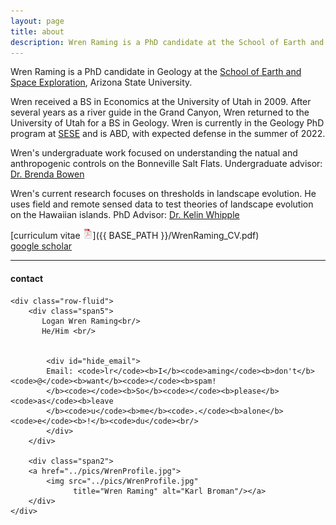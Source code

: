 ```yaml
---
layout: page
title: about
description: Wren Raming is a PhD candidate at the School of Earth and Space Exploration, Arizona State University
---
```


Wren Raming is a PhD candidate in Geology at the [School of Earth and Space Exploration](https://sese.asu.edu/), Arizona State University.

Wren received a BS in Economics at the University of Utah in 2009. After several years as a river guide in the Grand Canyon, Wren returned to the University of Utah for a BS in Geology. Wren is currently in the Geology PhD program at [SESE](https://sese.asu.edu/) and is ABD, with expected defense in the summer of 2022.

Wren's undergraduate work focused on understanding the natual and anthropogenic controls on the Bonneville Salt Flats. Undergraduate advisor: [Dr. Brenda Bowen](https://environment.utah.edu/brenda-bowen/)

Wren's current research focuses on thresholds in landscape evolution. He uses field and remote sensed data to test theories of landscape evolution on the Hawaiian islands. PhD Advisor: [Dr. Kelin Whipple](https://isearch.asu.edu/profile/970462)


[curriculum vitae ![CV as pdf](icons16/pdf-icon.png)]({{ BASE_PATH }}/WrenRaming_CV.pdf)<br/>
[google scholar](https://scholar.google.com/citations?hl=en&user=xRp1QZUAAAAJ&view_op=list_works&gmla=AJsN-F60tksYsM0dW6xlqFWXDx1V4isAotetpqbWRTRxISk2MRtUAiQJlghn06hTYNNQvVpcB_zrGdLv58YKveWsfl7psjUiR-1jaRkvTvGk7_XZt2AVU6KphNAu_NkTBFBJlsPUQks_UF8-t1d_L21kd0fppwHOS-ZQinStUkDFFnmyv1-rUKkGPPn3IkF32gDopvX3ic9B&sciund=127128239743950041)<br/>



---

<div class="container">
<h4><a name="contact"></a>contact</h4>

    <div class="row-fluid">
        <div class="span5">
           Logan Wren Raming<br/>
           He/Him <br/>
        

            <div id="hide_email">
            Email: <code>lr</code><b>I</b><code>aming</code><b>don't</b><code>@</code><b>want</b><code></code><b>spam!
            </b><code></code><b>So</b><code></code><b>please</b><code>as</code><b>leave
            </b><code>u</code><b>me</b><code>.</code><b>alone</b><code>e</code><b>!</b><code>du</code><br/>
            </div>
        </div>

        <div class="span2">
        <a href="../pics/WrenProfile.jpg">
            <img src="../pics/WrenProfile.jpg"
                  title="Wren Raming" alt="Karl Broman"/></a>
        </div>
    </div>
</div>

